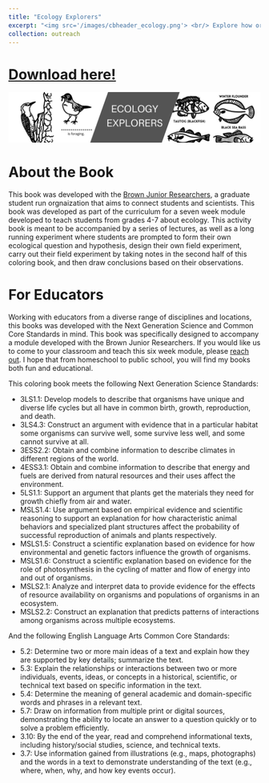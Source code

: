```yaml
---
title: "Ecology Explorers"
excerpt: "<img src='/images/cbheader_ecology.png'> <br/> Explore how organisms interact with each other and their environment! Made in partnership with the Brown Junior Researchers."
collection: outreach
---
```

<head>
<!-- Global site tag (gtag.js) - Google Analytics -->
<script async src="https://www.googletagmanager.com/gtag/js?id=UA-174576010-1"></script>
<script>
  window.dataLayer = window.dataLayer || [];
  function gtag(){dataLayer.push(arguments);}
  gtag('js', new Date());

  gtag('config', 'UA-174576010-1');
</script>
</head>

# [Download here!](/files/ecologyexplorersbook.pdf)

<img src='/images/cbheader_ecology.png'>

# About the Book
This book was developed with the [Brown Junior Researchers](https://www.facebook.com/brownjuniorresearchers), a graduate student run orgnaization that aims to connect students and scientists. This book was developed as part of the curriculum for a seven week module developed to teach students from grades 4-7 about ecology. This activity book is meant to be accompanied by a series of lectures, as well as a long running experiment where students are prompted to form their own ecological question and hypothesis, design their own field experiment, carry out their field experiment by taking notes in the second half of this coloring book, and then draw conclusions based on their observations.

# For Educators
Working with educators from a diverse range of disciplines and locations, this books was developed with the Next Generation Science and Common Core Standards in mind. This book was specifically designed to accompany a module developed with the Brown Junior Researchers. If you would like us to come to your classroom and teach this six week module, please [reach out](mailto:maya_weissman@brown.edu). I hope that from homeschool to public school, you will find my books both fun and educational.

This coloring book meets the following Next Generation Science Standards:
* 3LS1.1: Develop models to describe that organisms have unique and diverse life cycles but all have in common birth, growth, reproduction, and death.
* 3LS4.3: Construct an argument with evidence that in a particular habitat some organisms can survive well, some survive less well, and some cannot survive at all.
* 3ESS2.2: Obtain and combine information to describe climates in different regions of the world.
* 4ESS3.1: Obtain and combine information to describe that energy and fuels are derived from natural resources and their uses affect the environment.
* 5LS1.1: Support an argument that plants get the materials they need for growth chiefly from air and water.
* MSLS1.4: Use argument based on empirical evidence and scientific reasoning to support an explanation for how characteristic animal behaviors and specialized plant structures affect the probability of successful reproduction of animals and plants respectively.
* MSLS1.5: Construct a scientific explanation based on evidence for how environmental and genetic factors influence the growth of organisms.
* MSLS1.6: Construct a scientific explanation based on evidence for the role of photosynthesis in the cycling of matter and flow of energy into and out of organisms.
* MSLS2.1: Analyze and interpret data to provide evidence for the effects of resource availability on organisms and populations of organisms in an ecosystem.
* MSLS2.2: Construct an explanation that predicts patterns of interactions among organisms across multiple ecosystems.

And the following English Language Arts Common Core Standards:
* 5.2: Determine two or more main ideas of a text and explain how they are supported by key details; summarize the text.
* 5.3: Explain the relationships or interactions between two or more individuals, events, ideas, or concepts in a historical, scientific, or technical text based on specific information in the text.
* 5.4: Determine the meaning of general academic and domain-specific words and phrases in a relevant text.
* 5.7: Draw on information from multiple print or digital sources, demonstrating the ability to locate an answer to a question quickly or to solve a problem efficiently.
* 3.10: By the end of the year, read and comprehend informational texts, including history/social studies, science, and technical texts.
* 3.7: Use information gained from illustrations (e.g., maps, photographs) and the words in a text to demonstrate understanding of the text (e.g., where, when, why, and how key events occur). 
